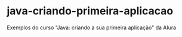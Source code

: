 # java-criando-primeira-aplicacao
Exemplos do curso "Java: criando a sua primeira aplicação" da Alura
